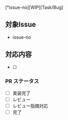 [*issue-no][WIP][Task/Bug]

## 対象Issue
* issue-no

## 対応内容
 - [ ]

### PR ステータス
 - [ ] 実装完了
 - [ ] レビュー
 - [ ] レビュー指摘対応
 - [ ] 完了
